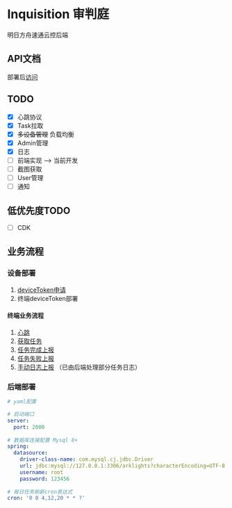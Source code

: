 # Inquisition 审判庭
明日方舟速通云控后端

## API文档

部署后[访问](http://127.0.0.1:2000/swagger-ui/index.htm)

## TODO

- [x] 心跳协议
- [x] Task拉取
- [x] ~~多设备管理~~ 负载均衡
- [x] Admin管理
- [x] 日志
- [ ] 前端实现 --> 当前开发
- [ ] 截图获取
- [ ] User管理
- [ ] 通知

## 低优先度TODO
- [ ] CDK

## 业务流程

### 设备部署

1. [deviceToken申请](http://127.0.0.1:2000/swagger-ui/index.html#/%E8%AE%BE%E5%A4%87%E6%8E%A5%E5%8F%A3/addDevice)
2. 终端deviceToken部署

#### 终端业务流程

1. [心跳](http://127.0.0.1:2000/swagger-ui/index.html#/%E5%BF%83%E8%B7%B3%E6%8E%A5%E5%8F%A3/postHeartBeat)
2. [获取任务](http://127.0.0.1:2000/swagger-ui/index.html#/%E4%BB%BB%E5%8A%A1%E6%8E%A5%E5%8F%A3/getTask)
3. [任务完成上报](http://127.0.0.1:2000/swagger-ui/index.html#/%E4%BB%BB%E5%8A%A1%E6%8E%A5%E5%8F%A3/completeTask)
4. [任务失败上报](http://127.0.0.1:2000/swagger-ui/index.html#/%E4%BB%BB%E5%8A%A1%E6%8E%A5%E5%8F%A3/failTask)
5. [手动日志上报](http://127.0.0.1:2000/swagger-ui/index.html#/%E6%97%A5%E5%BF%97%E6%8E%A5%E5%8F%A3/addLog) （已由后端处理部分任务日志）

### 后端部署

```yaml
# yaml配置

# 启动端口
server:
  port: 2000
  
# 数据库连接配置 Mysql 8+
spring:
  datasource:
    driver-class-name: com.mysql.cj.jdbc.Driver
    url: jdbc:mysql://127.0.0.1:3306/arklights?characterEncoding=UTF-8
    username: root
    password: 123456
    
# 每日任务刷新cron表达式
cron: '0 0 4,12,20 * * ?'
```

